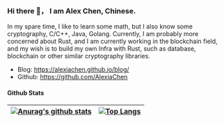 ### Hi there 👋， I am Alex Chen, Chinese.

In my spare time, I like to learn some math, but I also know some cryptography, C/C++, Java, Golang. Currently, I am probably more concerned about Rust, and I am currently working in the blockchain field, and my wish is to build my own Infra with Rust, such as database, blockchain or other similar cryptography libraries.

* Blog: https://alexiachen.github.io/blog/
* Github: https://github.com/AlexiaChen

#### Github Stats

| [![Anurag's github stats](https://github-readme-stats.vercel.app/api?username=AlexiaChen)](https://github.com/anuraghazra/github-readme-stats) | [![Top Langs](https://github-readme-stats.vercel.app/api/top-langs/?username=AlexiaChen&hide=javascript,html,css)](https://github.com/anuraghazra/github-readme-stats) |
| ------------------------------------------------------------ | ------------------------------------------------------------ |
